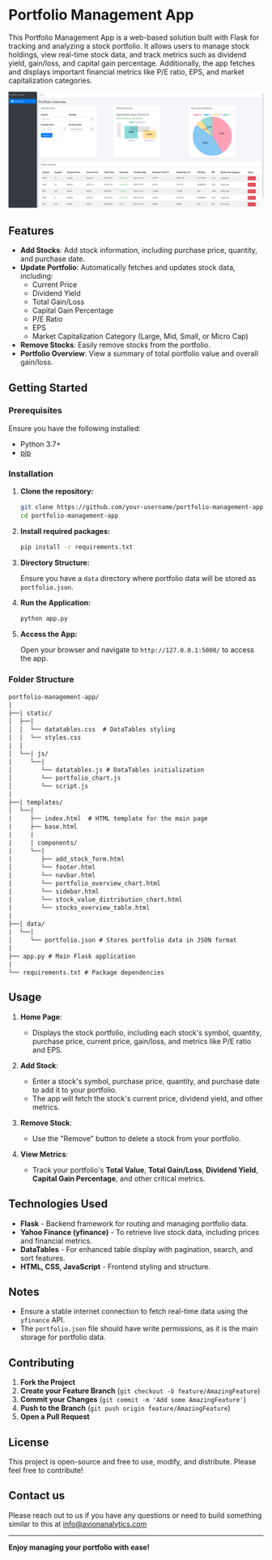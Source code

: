 # Portfolio Management App

This Portfolio Management App is a web-based solution built with Flask for tracking and analyzing a stock portfolio. It allows users to manage stock holdings, view real-time stock data, and track metrics such as dividend yield, gain/loss, and capital gain percentage. Additionally, the app fetches and displays important financial metrics like P/E ratio, EPS, and market capitalization categories.

![alt text](image.png)

## Features

- **Add Stocks**: Add stock information, including purchase price, quantity, and purchase date.
- **Update Portfolio**: Automatically fetches and updates stock data, including:
  - Current Price
  - Dividend Yield
  - Total Gain/Loss
  - Capital Gain Percentage
  - P/E Ratio
  - EPS
  - Market Capitalization Category (Large, Mid, Small, or Micro Cap)
- **Remove Stocks**: Easily remove stocks from the portfolio.
- **Portfolio Overview**: View a summary of total portfolio value and overall gain/loss.

## Getting Started

### Prerequisites

Ensure you have the following installed:

- Python 3.7+
- [pip](https://pip.pypa.io/en/stable/installation/)

### Installation

1. **Clone the repository:**

    ```bash
    git clone https://github.com/your-username/portfolio-management-app.git
    cd portfolio-management-app
    ```

2. **Install required packages:**

    ```bash
    pip install -r requirements.txt
    ```

3. **Directory Structure:**

    Ensure you have a `data` directory where portfolio data will be stored as `portfolio.json`.

4. **Run the Application:**

    ```bash
    python app.py
    ```

5. **Access the App:**

   Open your browser and navigate to `http://127.0.0.1:5000/` to access the app.

### Folder Structure
```
portfolio-management-app/ 
|
├──| static/ 
│  ├──| 
│  │  └── datatables.css  # DataTables styling 
|  |  └── styles.css
|  | 
│  └──| js/
|     └──|
│        └── datatables.js # DataTables initialization 
│        └── portfolio_chart.js
│        └── script.js
|
├──| templates/ 
│  └──| 
|     ├── index.html  # HTML template for the main page
|     ├── base.html
|     | 
|     | components/
|     └──| 
|        ├── add_stock_form.html
│        └── footer.html
|        └── navbar.html
|        └── portfolio_overview_chart.html
|        └── sidebar.html
|        └── stock_value_distribution_chart.html
|        └── stocks_overview_table.html 
|
├──| data/
|  └──|  
│     └── portfolio.json # Stores portfolio data in JSON format 
|
├── app.py # Main Flask application 
|
└── requirements.txt # Package dependencies
```


## Usage

1. **Home Page**:
   - Displays the stock portfolio, including each stock's symbol, quantity, purchase price, current price, gain/loss, and metrics like P/E ratio and EPS.

2. **Add Stock**:
   - Enter a stock's symbol, purchase price, quantity, and purchase date to add it to your portfolio.
   - The app will fetch the stock's current price, dividend yield, and other metrics.

3. **Remove Stock**:
   - Use the "Remove" button to delete a stock from your portfolio.

4. **View Metrics**:
   - Track your portfolio's **Total Value**, **Total Gain/Loss**, **Dividend Yield**, **Capital Gain Percentage**, and other critical metrics.

## Technologies Used

- **Flask** - Backend framework for routing and managing portfolio data.
- **Yahoo Finance (yfinance)** - To retrieve live stock data, including prices and financial metrics.
- **DataTables** - For enhanced table display with pagination, search, and sort features.
- **HTML, CSS, JavaScript** - Frontend styling and structure.

## Notes

- Ensure a stable internet connection to fetch real-time data using the `yfinance` API.
- The `portfolio.json` file should have write permissions, as it is the main storage for portfolio data.

## Contributing

1. **Fork the Project**
2. **Create your Feature Branch** (`git checkout -b feature/AmazingFeature`)
3. **Commit your Changes** (`git commit -m 'Add some AmazingFeature'`)
4. **Push to the Branch** (`git push origin feature/AmazingFeature`)
5. **Open a Pull Request**

## License

This project is open-source and free to use, modify, and distribute. Please feel free to contribute!

## Contact us

Please reach out to us if you have any questions or need to build something similar to this at info@avionanalytics.com

---

**Enjoy managing your portfolio with ease!**
